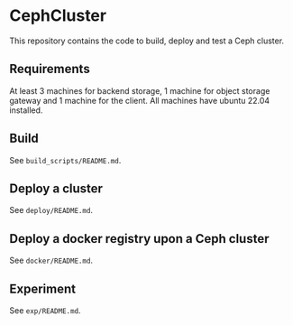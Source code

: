 # CephCluster

This repository contains the code to build, deploy and test a Ceph cluster.

## Requirements

At least 3 machines for backend storage, 1 machine for object storage gateway and 1 machine for the client. All machines have ubuntu 22.04 installed.

## Build

See `build_scripts/README.md`.

## Deploy a cluster 

See `deploy/README.md`.

## Deploy a docker registry upon a Ceph cluster

See `docker/README.md`.

## Experiment

See `exp/README.md`.